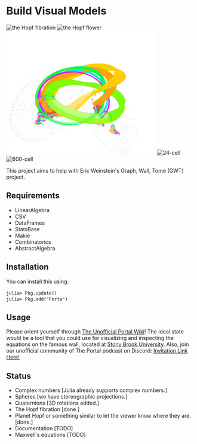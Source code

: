 # Build Visual Models

![the Hopf fibration](londontsai.gif "The Hopf fibration inspired by one of the London Tsai's prints")
![the Hopf flower](flower.gif "The Hopf flower")
![the Hopf planet](planet.gif "The Hopf planet")
![24-cell](24-cell.gif "24-cell")
![600-cell](600-cell.gif "600-cell")

This project aims to help with Eric Weinstein's Graph, Wall, Tome (GWT) project.

## Requirements
- LinearAlgebra
- CSV
- DataFrames
- StatsBase
- Makie
- Combinatorics
- AbstractAlgebra

## Installation
You can install this using:

```julia-repl
julia> Pkg.update()
julia> Pkg.add("Porta")
```

## Usage
Please orient yourself through [The Unofficial Portal Wiki](https://theportal.wiki/wiki/Graph,_Wall,_Tome)! The ideal state would be a tool that you could use for visualizing and inspecting the equations on the famous wall, located at [Stony Brook University](http://www.math.stonybrook.edu/~tony/scgp/wall-story/wall-story.html). Also, join our unofficial community of The Portal podcast on Discord: [Invitation Link Here!](https://discord.gg/U8QQFc2)

## Status
- Complex numbers [Julia already supports complex numbers.]
- Spheres [we have stereographic projections.]
- Quaternions [3D rotations added.]
- The Hopf fibration [done.]
- Planet Hopf or something similar to let the viewer know where they are. [done.]
- Documentation [TODO]
- Maxwell's equations [TODO]
